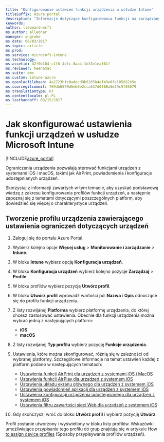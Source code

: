 ```yaml
---
title: "Konfigurowanie ustawień funkcji urządzenia w usłudze Intune"
titleSuffix: Azure portal
description: "Informacje dotyczące konfigurowania funkcji na zarządzanych urządzeniach przy użyciu usługi Intune."
keywords: 
author: lleonard-msft
ms.author: alleonar
manager: angrobe
ms.date: 06/03/2017
ms.topic: article
ms.prod: 
ms.service: microsoft-intune
ms.technology: 
ms.assetid: 42f9b104-c1f6-4dfc-8aa4-1d33e1eaf61f
ms.reviewer: heenamac
ms.suite: ems
ms.custom: intune-azure
ms.openlocfilehash: 4a2723bfc0adecd9b6265b4af43e6fe185882b5e
ms.sourcegitcommit: 769db6599d5eb0e2cca537d0f60a5df9c9f05079
ms.translationtype: HT
ms.contentlocale: pl-PL
ms.lasthandoff: 09/15/2017
---
```

# <a name="how-to-configure-device-feature-settings-in-microsoft-intune"></a>Jak skonfigurować ustawienia funkcji urządzeń w usłudze Microsoft Intune

[!INCLUDE[azure_portal](./includes/azure_portal.md)]

Ograniczenia urządzenia pozwalają sterować funkcjami urządzeń z systemami iOS i macOS, takimi jak AirPrint, powiadomienia i konfiguracje udostępnianych urządzeń.

Skorzystaj z informacji zawartych w tym temacie, aby uzyskać podstawową wiedzę z zakresu konfigurowania profilów funkcji urządzeń, a następnie zapoznaj się z tematami dotyczącymi poszczególnych platform, aby dowiedzieć się więcej o charakterystyce urządzeń.

## <a name="create-a-device-profile-containing-device-restriction-settings"></a>Tworzenie profilu urządzenia zawierającego ustawienia ograniczeń dotyczących urządzeń

1. Zaloguj się do portalu Azure Portal.
2. Wybierz kolejno opcje **Więcej usług** > **Monitorowanie i zarządzanie** > **Intune**.
3. W bloku **Intune** wybierz opcję **Konfiguracja urządzeń**.
2. W bloku **Konfiguracja urządzeń** wybierz kolejno pozycje **Zarządzaj** > **Profile**.
3. W bloku profilów wybierz pozycję **Utwórz profil**.
4. W bloku **Utwórz profil** wprowadź wartości pól **Nazwa** i **Opis** odnoszące się do profilu funkcji urządzenia.
5. Z listy rozwijanej **Platforma** wybierz platformę urządzenia, do której chcesz zastosować ustawienia. Obecnie dla funkcji urządzenia można wybrać jedną z następujących platform:
    - **iOS**
    - **macOS**
6. Z listy rozwijanej **Typ profilu** wybierz pozycję **Funkcje urządzenia**. 
7. Ustawienia, które można skonfigurować, różnią się w zależności od wybranej platformy. Szczegółowe informacje na temat ustawień każdej z platform podano w następujących tematach:
    - [Ustawienia funkcji AirPrint dla urządzeń z systemami iOS i MacOS](air-print-settings-ios-macos.md)
    - [Ustawienia funkcji AirPlay dla urządzeń z systemem iOS](airplay-settings-ios.md)
    - [Ustawienia układu ekranu głównego dla urządzeń z systemem iOS](home-screen-settings-ios.md)
    - [Ustawienia powiadomień aplikacji dla urządzeń z systemem iOS](app-notification-settings-ios.md)
    - [Ustawienia konfiguracji urządzenia udostępnianego dla urządzeń z systemem iOS](shared-device-settings-ios.md)
    - [Ustawienia filtru zawartości sieci Web dla urządzeń z systemem iOS](web-content-filter-settings-ios.md)

8. Gdy skończysz, wróć do bloku **Utwórz profil** i wybierz pozycję **Utwórz**.

Profil zostanie utworzony i wyświetlony w bloku listy profilów.
Wskazówki umożliwiające przypisanie tego profilu do grup znajdują się w artykule [How to assign device profiles](device-profile-assign.md) (Sposoby przypisywania profilów urządzeń).



